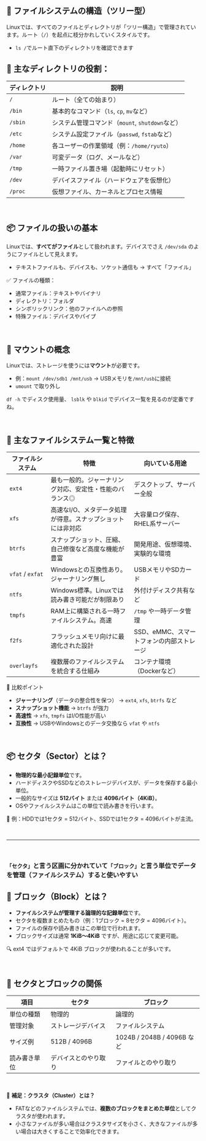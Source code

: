 ## 🌳 ファイルシステムの構造（ツリー型）

Linuxでは、すべてのファイルとディレクトリが「ツリー構造」で管理されています。ルート（`/`）を起点に枝分かれしていくスタイルです。

-   `ls /`でルート直下のディレクトリを確認できます


## 📂 主なディレクトリの役割：

| ディレクトリ | 説明 | 
|-------------|-------------|
| `/` | ルート（全ての始まり）|
| `/bin` | 基本的なコマンド（`ls`, `cp`, `mv`など）|
| `/sbin` | システム管理コマンド（`mount`, `shutdown`など）|
| `/etc` | システム設定ファイル（`passwd`, `fstab`など）|
| `/home` | 各ユーザーの作業領域（例：`/home/ryuto`）|
| `/var` |可変データ（ログ、メールなど）|
| `/tmp` | 一時ファイル置き場（起動時にリセット）|
| `/dev` | デバイスファイル（ハードウェアを仮想化）|
| `/proc` | 仮想ファイル、カーネルとプロセス情報|

<br>

## 📦 ファイルの扱いの基本

Linuxでは、**すべてがファイル**として扱われます。デバイスでさえ `/dev/sda` のようにファイルとして見えます。

-   テキストファイルも、デバイスも、ソケット通信も → すべて「ファイル」

✅ ファイルの種類：

-   通常ファイル：テキストやバイナリ
-   ディレクトリ：フォルダ
-   シンボリックリンク：他のファイルへの参照
-   特殊ファイル：デバイスやパイプ

<br>

## 📁 マウントの概念

Linuxでは、ストレージを使うには**マウント**が必要です。

-   例：`mount /dev/sdb1 /mnt/usb` → USBメモリを`/mnt/usb`に接続
-   `umount` で取り外し

`df -h` でディスク使用量、 `lsblk` や `blkid` でデバイス一覧を見るのが定番ですね。

<br>

## 🧾 主なファイルシステム一覧と特徴

| ファイルシステム | 特徴 | 向いている用途 |
|-------------|------------------|------------------|
| `ext4` | 最も一般的。ジャーナリング対応、安定性・性能のバランス◎ | デスクトップ、サーバー全般 |
| `xfs` | 高速なI/O、メタデータ処理が得意。スナップショットには非対応 | 大容量ログ保存、RHEL系サーバー |
| `btrfs` | スナップショット、圧縮、自己修復など高度な機能が豊富 | 開発用途、仮想環境、実験的な環境 |
| `vfat` / `exfat` | Windowsとの互換性あり。ジャーナリング無し | USBメモリやSDカード |
| `ntfs` | Windows標準。Linuxでは読み書き可能だが制限あり | 外付けディスク共有など |
| `tmpfs` | RAM上に構築される一時ファイルシステム。高速 | `/tmp` や一時データ管理 |
| `f2fs` | フラッシュメモリ向けに最適化された設計 | SSD、eMMC、スマートフォンの内部ストレージ |
| `overlayfs` | 複数層のファイルシステムを統合する仕組み | コンテナ環境（Dockerなど）|

🧪 比較ポイント

-   **ジャーナリング**（データの整合性を保つ） → `ext4`, `xfs`, `btrfs` など
-   **スナップショット機能** → `btrfs` が強力
-   **高速性** → `xfs`, `tmpfs` はI/O性能が高い
-   **互換性** → USBやWindowsとのデータ交換なら `vfat` や `ntfs`

<br>

## 📦 **セクタ（Sector）とは？**

-   **物理的な最小記録単位**です。
-   ハードディスクやSSDなどのストレージデバイスが、データを保存する最小単位。
-   一般的なサイズは **512バイト** または **4096バイト（4KiB）**。
-   OSやファイルシステムはこの単位で読み書きを行います。

🧠 例：HDDでは1セクタ = 512バイト、SSDでは1セクタ = 4096バイトが主流。

<br>

---------------------

<br>

### `「セクタ」`と言う区画に分かれていて`「ブロック」`と言う単位でデータを管理（ファイルシステム）すると使いやすい

## 🧱 **ブロック（Block）とは？**

-   **ファイルシステムが管理する論理的な記録単位**です。
-   セクタを複数まとめたもの（例：1ブロック = 8セクタ = 4096バイト）。
-   ファイルの保存や読み書きはこの単位で行われます。
-   ブロックサイズは通常 **1KiB〜4KiB** ですが、用途に応じて変更可能。

🔍 ext4 ではデフォルトで 4KiB ブロックが使われることが多いです。


<br>

## 🔗 **セクタとブロックの関係**

| 項目 | セクタ | ブロック |
|-------------------|----------------|---------------|
| 単位の種類 | 物理的 | 論理的 |
| 管理対象 | ストレージデバイス |ファイルシステム |
| サイズ例 | 512B / 4096B | 1024B / 2048B / 4096B など |
| 読み書き単位 | デバイスとのやり取り | ファイルとのやり取り |

<br>

🧠 **補足：クラスタ（Cluster）とは？**

-   FATなどのファイルシステムでは、**複数のブロックをまとめた単位**としてクラスタが使われます。
-   小さなファイルが多い場合はクラスタサイズを小さく、大きなファイルが多い場合は大きくすることで効率化できます。




